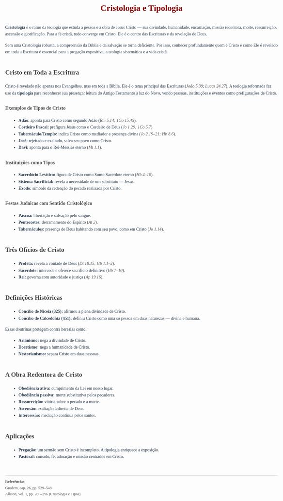 
<html lang="pt-BR">
<head>
  <meta charset="UTF-8">
  <title>Cristologia e Tipologia</title>
  <style>
    body {
      font-family: Georgia, serif;
      line-height: 1.6;
      margin: 40px auto;
      max-width: 900px;
      padding: 0 20px;
      background-color: #fdfdfd;
      color: #2c3e50;
    }
    h1 {
      text-align: center;
      color: #8b0000;
      margin-bottom: 30px;
    }
    h2 {
      margin-top: 40px;
      color: #444;
    }
    h3 {
      margin-top: 25px;
      color: #555;
    }
    ul {
      margin-left: 20px;
    }
    .ref {
      font-size: 0.9em;
      color: #555;
      margin-top: 50px;
      border-top: 1px solid #ccc;
      padding-top: 10px;
    }
    em {
      color: #555;
    }
  </style>
</head>
<body>

  <h1>Cristologia e Tipologia</h1>

  <p><strong>Cristologia</strong> é o ramo da teologia que estuda a pessoa e a obra de Jesus Cristo — sua divindade, humanidade, encarnação, missão redentora, morte, ressurreição, ascensão e glorificação. Para a fé cristã, tudo converge em Cristo. Ele é o centro das Escrituras e da revelação de Deus.</p>

  <p>Sem uma Cristologia robusta, a compreensão da Bíblia e da salvação se torna deficiente. Por isso, conhecer profundamente quem é Cristo e como Ele é revelado em toda a Escritura é essencial para a pregação expositiva, a teologia sistemática e a vida cristã.</p>

  <h2>Cristo em Toda a Escritura</h2>

  <p>Cristo é revelado não apenas nos Evangelhos, mas em toda a Bíblia. Ele é o tema principal das Escrituras (<em>João 5.39</em>; <em>Lucas 24.27</em>). A teologia reformada faz uso da <strong>tipologia</strong> para reconhecer sua presença: leitura do Antigo Testamento à luz do Novo, vendo pessoas, instituições e eventos como prefigurações de Cristo.</p>

  <h3>Exemplos de Tipos de Cristo</h3>
  <ul>
    <li><strong>Adão:</strong> aponta para Cristo como segundo Adão (<em>Rm 5.14; 1Co 15.45</em>).</li>
    <li><strong>Cordeiro Pascal:</strong> prefigura Jesus como o Cordeiro de Deus (<em>Jo 1.29; 1Co 5.7</em>).</li>
    <li><strong>Tabernáculo/Templo:</strong> indica Cristo como mediador e presença divina (<em>Jo 2.19–21; Hb 8.6</em>).</li>
    <li><strong>José:</strong> rejeitado e exaltado, salva seu povo como Cristo.</li>
    <li><strong>Davi:</strong> aponta para o Rei-Messias eterno (<em>Mt 1.1</em>).</li>
  </ul>

  <h3>Instituições como Tipos</h3>
  <ul>
    <li><strong>Sacerdócio Levítico:</strong> figura de Cristo como Sumo Sacerdote eterno (<em>Hb 4–10</em>).</li>
    <li><strong>Sistema Sacrificial:</strong> revela a necessidade de um substituto — Jesus.</li>
    <li><strong>Êxodo:</strong> símbolo da redenção do pecado realizada por Cristo.</li>
  </ul>

  <h3>Festas Judaicas com Sentido Cristológico</h3>
  <ul>
    <li><strong>Páscoa:</strong> libertação e salvação pelo sangue.</li>
    <li><strong>Pentecostes:</strong> derramamento do Espírito (<em>At 2</em>).</li>
    <li><strong>Tabernáculos:</strong> presença de Deus habitando com seu povo, como em Cristo (<em>Jo 1.14</em>).</li>
  </ul>

  <h2>Três Ofícios de Cristo</h2>
  <ul>
    <li><strong>Profeta:</strong> revela a vontade de Deus (<em>Dt 18.15; Hb 1.1–2</em>).</li>
    <li><strong>Sacerdote:</strong> intercede e oferece sacrifício definitivo (<em>Hb 7–10</em>).</li>
    <li><strong>Rei:</strong> governa com autoridade e justiça (<em>Ap 19.16</em>).</li>
  </ul>

  <h2>Definições Históricas</h2>
  <ul>
    <li><strong>Concílio de Niceia (325):</strong> afirmou a plena divindade de Cristo.</li>
    <li><strong>Concílio de Calcedônia (451):</strong> definiu Cristo como uma só pessoa em duas naturezas — divina e humana.</li>
  </ul>

  <p>Essas doutrinas protegem contra heresias como:</p>
  <ul>
    <li><strong>Arianismo:</strong> nega a divindade de Cristo.</li>
    <li><strong>Docetismo:</strong> nega a humanidade de Cristo.</li>
    <li><strong>Nestorianismo:</strong> separa Cristo em duas pessoas.</li>
  </ul>

  <h2>A Obra Redentora de Cristo</h2>
  <ul>
    <li><strong>Obediência ativa:</strong> cumprimento da Lei em nosso lugar.</li>
    <li><strong>Obediência passiva:</strong> morte substitutiva pelos pecadores.</li>
    <li><strong>Ressurreição:</strong> vitória sobre o pecado e a morte.</li>
    <li><strong>Ascensão:</strong> exaltação à direita de Deus.</li>
    <li><strong>Intercessão:</strong> mediação contínua pelos santos.</li>
  </ul>

  <h2>Aplicações</h2>
  <ul>
    <li><strong>Pregação:</strong> um sermão sem Cristo é incompleto. A tipologia enriquece a exposição.</li>
    <li><strong>Pastoral:</strong> consolo, fé, adoração e missão centrados em Cristo.</li>
  </ul>

  <div class="ref">
    <strong>Referências:</strong><br>
    Grudem, cap. 26, pp. 529–548<br>
    Allison, vol. 1, pp. 285–296 (Cristologia e Tipos)
  </div>

</body>
</html>
